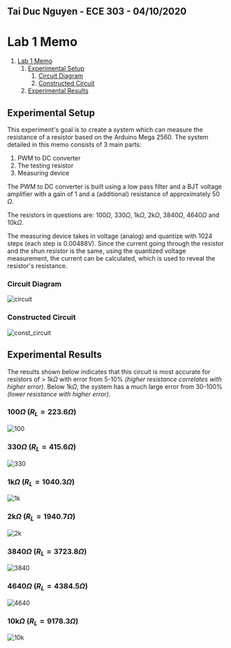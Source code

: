 ## Tai Duc Nguyen - ECE 303 - 04/10/2020

# Lab 1 Memo

1. [Lab 1 Memo](#lab-1-memo)
   1. [Experimental Setup](#experimental-setup)
      1. [Circuit Diagram](#circuit-diagram)
      2. [Constructed Circuit](#constructed-circuit)
   2. [Experimental Results](#experimental-results)

## Experimental Setup

This experiment's goal is to create a system which can measure the resistance of a resistor based on the Arduino Mega 2560. The system detailed in this memo consists of 3 main parts: 
1. PWM to DC converter
2. The testing resistor
3. Measuring device

The PWM to DC converter is built using a low pass filter and a BJT voltage amplifier with a gain of 1 and a (additional) resistance of approximately 50 $\Omega$.

The resistors in questions are: 100$\Omega$, 330$\Omega$, 1k$\Omega$, 2k$\Omega$, 3840$\Omega$, 4640$\Omega$ and 10k$\Omega$. 

The measuring device takes in voltage (analog) and quantize with 1024 steps (each step is 0.00488V). Since the current going through the resistor and the shun resistor is the same, using the quantized voltage measurement, the current can be calculated, which is used to reveal the resistor's resistance.

### Circuit Diagram

![circuit](circuit.png)

### Constructed Circuit

![const_circuit](20200413_120635.jpg)

## Experimental Results

The results shown below indicates that this circuit is most accurate for resistors of > 1k$\Omega$ with error from 5-10% *(higher resistance correlates with higher error)*. Below 1k$\Omega$, the system has a much large error from 30-100% *(lower resistance with higher error)*.

### 100$\Omega$ ($R_L=223.6\Omega$)

![100](100.png)

### 330$\Omega$ ($R_L=415.6\Omega$)

![330](330.png)

### 1k$\Omega$ ($R_L=1040.3\Omega$)

![1k](1k.png)

### 2k$\Omega$ ($R_L=1940.7\Omega$)

![2k](2k.png)

### 3840$\Omega$ ($R_L=3723.8\Omega$)

![3840](3k84.png)

### 4640$\Omega$ ($R_L=4384.5\Omega$)

![4640](4k64.png)

### 10k$\Omega$ ($R_L=9178.3\Omega$)

![10k](10k.png)




